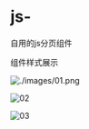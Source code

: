 # js-
自用的js分页组件



组件样式展示

![./images/01.png](F:\code\js分页组件\js-\images\01.png)

![02](F:\code\js分页组件\js-\images\02.png)

![03](F:\code\js分页组件\js-\images\03.png)

